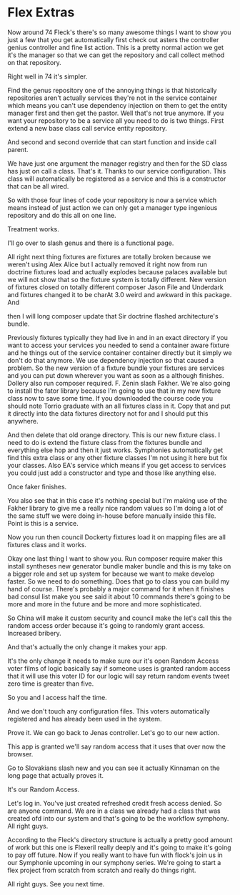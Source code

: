 # Flex Extras

Now around 74 Fleck's there's so many awesome things I want to show you just a
few that you get automatically first check out asters the controller genius
controller and fine list action. This is a pretty normal action we get it's the
manager so that we can get the repository and call collect method on that
repository.

Right well in 74 it's simpler.

Find the genus repository one of the annoying things is that historically
repositories aren't actually services they're not in the service container
which means you can't use dependency injection on them to get the entity
manager first and then get the pastor. Well that's not true anymore. If you
want your repository to be a service all you need to do is two things. First
extend a new base class call service entity repository.

And second and second override that can start function and inside call parent.

We have just one argument the manager registry and then for the SD class has
just on call a class. That's it. Thanks to our service configuration. This
class will automatically be registered as a service and this is a constructor
that can be all wired.

So with those four lines of code your repository is now a service which means
instead of just action we can only get a manager type ingenious repository and
do this all on one line.

Treatment works.

I'll go over to slash genus and there is a functional page.

All right next thing fixtures are fixtures are totally broken because we
weren't using Alex Alice but I actually removed it right now from run doctrine
fixtures load and actually explodes because palaces available but we will not
show that so the fixture system is totally different. New version of fixtures
closed on totally different composer Jason File and Underdark and fixtures
changed it to be charAt 3.0 weird and awkward in this package. And

then I will long composer update that Sir doctrine flashed architecture's
bundle.

Previously fixtures typically they had live in and in an exact directory if you
want to access your services you needed to send a container aware fixture and
he things out of the service container container directly but it simply we
don't do that anymore. We use dependency injection so that caused a problem. So
the new version of a fixture bundle your fixtures are services and you can put
down wherever you want as soon as a although finishes. Dollery also run
composer required. F. Zenin slash Fakher. We're also going to install the fator
library because I'm going to use that in my new fixture class now to save some
time. If you downloaded the course code you should note Torrio graduate with an
all fixtures class in it. Copy that and put it directly into the data fixtures
directory not for and I should put this anywhere.

And then delete that old orange directory. This is our new fixture class. I
need to do is extend the fixture class from the fixtures bundle and everything
else hop and then it just works. Symphonies automatically get find this extra
class or any other fixture classes I'm not using it here but fix your classes.
Also EA's service which means if you get access to services you could just add
a constructor and type and those like anything else.

Once faker finishes.

You also see that in this case it's nothing special but I'm making use of the
Fakher library to give me a really nice random values so I'm doing a lot of the
same stuff we were doing in-house before manually inside this file. Point is
this is a service.

Now you run then council Dockerty fixtures load it on mapping files are all
fixtures class and it works.

Okay one last thing I want to show you. Run composer require maker this install
syntheses new generator bundle maker bundle and this is my take on a bigger
role and set up system for because we want to make develop faster. So we need
to do something. Does that go to class you can build my hand of course. There's
probably a major command for it when it finishes bad consul list make you see
said it about 10 commands there's going to be more and more in the future and
be more and more sophisticated.

So China will make it custom security and council make the let's call this the
random access order because it's going to randomly grant access. Increased
bribery.

And that's actually the only change it makes your app.

It's the only change it needs to make sure our it's open Random Access voter
films of logic basically say if someone uses is granted random access that it
will use this voter ID for our logic will say return random events tweet zero
time is greater than five.

So you and I access half the time.

And we don't touch any configuration files. This voters automatically
registered and has already been used in the system.

Prove it. We can go back to Jenas controller. Let's go to our new action.

This app is granted we'll say random access that it uses that over now the
browser.

Go to Slovakians slash new and you can see it actually Kinnaman on the long
page that actually proves it.

It's our Random Access.

Let's log in. You've just created refreshed credit fresh access denied. So are
anyone command. We are in a class we already had a class that was created ofd
into our system and that's going to be the workflow symphony. All right guys.

According to the Fleck's directory structure is actually a pretty good amount
of work but this one is Flexeril really deeply and it's going to make it's
going to pay off future. Now if you really want to have fun with flock's join
us in our Symphonie upcoming in our symphony series. We're going to start a
flex project from scratch from scratch and really do things right.

All right guys. See you next time.
